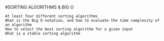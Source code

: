 #SORTING ALGORITHMS & BIG O

    At least four different sorting algorithms
    What is the Big O notation, and how to evaluate the time complexity of an algorithm
    How to select the best sorting algorithm for a given input
    What is a stable sorting algorithm

